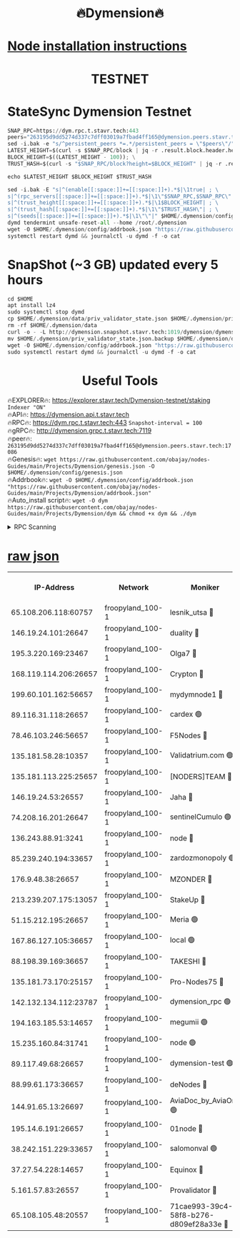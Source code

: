 <h1 align="center"> 🔥Dymension🔥</h1>

[Node installation instructions](https://github.com/obajay/nodes-Guides/tree/main/Projects/Dymension)
=

<h1 align="center"> TESTNET</h1>

# StateSync Dymension Testnet
```python
SNAP_RPC=https://dym.rpc.t.stavr.tech:443
peers="263195d9dd5274d337c7dff03019a7fbad4ff165@dymension.peers.stavr.tech:17086"
sed -i.bak -e "s/^persistent_peers *=.*/persistent_peers = \"$peers\"/" $HOME/.dymension/config/config.toml
LATEST_HEIGHT=$(curl -s $SNAP_RPC/block | jq -r .result.block.header.height); \
BLOCK_HEIGHT=$((LATEST_HEIGHT - 100)); \
TRUST_HASH=$(curl -s "$SNAP_RPC/block?height=$BLOCK_HEIGHT" | jq -r .result.block_id.hash)

echo $LATEST_HEIGHT $BLOCK_HEIGHT $TRUST_HASH

sed -i.bak -E "s|^(enable[[:space:]]+=[[:space:]]+).*$|\1true| ; \
s|^(rpc_servers[[:space:]]+=[[:space:]]+).*$|\1\"$SNAP_RPC,$SNAP_RPC\"| ; \
s|^(trust_height[[:space:]]+=[[:space:]]+).*$|\1$BLOCK_HEIGHT| ; \
s|^(trust_hash[[:space:]]+=[[:space:]]+).*$|\1\"$TRUST_HASH\"| ; \
s|^(seeds[[:space:]]+=[[:space:]]+).*$|\1\"\"|" $HOME/.dymension/config/config.toml
dymd tendermint unsafe-reset-all --home /root/.dymension
wget -O $HOME/.dymension/config/addrbook.json "https://raw.githubusercontent.com/obajay/nodes-Guides/main/Projects/Dymension/addrbook.json"
systemctl restart dymd && journalctl -u dymd -f -o cat

```
# SnapShot (~3 GB) updated every 5 hours
```python
cd $HOME
apt install lz4
sudo systemctl stop dymd
cp $HOME/.dymension/data/priv_validator_state.json $HOME/.dymension/priv_validator_state.json.backup
rm -rf $HOME/.dymension/data
curl -o - -L http://dymension.snapshot.stavr.tech:1019/dymension/dymension-snap.tar.lz4 | lz4 -c -d - | tar -x -C $HOME/.dymension --strip-components 2
mv $HOME/.dymension/priv_validator_state.json.backup $HOME/.dymension/data/priv_validator_state.json
wget -O $HOME/.dymension/config/addrbook.json "https://raw.githubusercontent.com/obajay/nodes-Guides/main/Projects/Dymension/addrbook.json"
sudo systemctl restart dymd && journalctl -u dymd -f -o cat
```

 <h1 align="center"> Useful Tools</h1>

🔥EXPLORER🔥:     https://explorer.stavr.tech/Dymension-testnet/staking        `Indexer "ON"` \
🔥API🔥:          https://dymension.api.t.stavr.tech \
🔥RPC🔥:          https://dym.rpc.t.stavr.tech:443                  `Snapshot-interval = 100` \
🔥gRPC🔥:         http://dymension.grpc.t.stavr.tech:7119 \
🔥peer🔥:         `263195d9dd5274d337c7dff03019a7fbad4ff165@dymension.peers.stavr.tech:17086` \
🔥Genesis🔥:     ```wget https://raw.githubusercontent.com/obajay/nodes-Guides/main/Projects/Dymension/genesis.json -O $HOME/.dymension/config/genesis.json``` \
🔥Addrbook🔥:    ```wget -O $HOME/.dymension/config/addrbook.json "https://raw.githubusercontent.com/obajay/nodes-Guides/main/Projects/Dymension/addrbook.json"``` \
🔥Auto_install script🔥: ```wget -O dym https://raw.githubusercontent.com/obajay/nodes-Guides/main/Projects/Dymension/dym && chmod +x dym && ./dym```

<details>
<summary>RPC Scanning</summary>

<h2 align="center"> We scan nodes in real time every 4 hours. And we provide the final result of RPC endpoints.
We cannot influence the operation of these nodes in any way. </h2>


```python
If Voting Power is higher than 0 --> then the Node is a validator of the network and may be subject to attack and be a potential threat to the chain.
```
```python
We marked such validators with a red symbol
```

</details>

[raw json](https://rpc-check.dymt.stavr.tech/dymt/rpc-dymt-result.json)
=


<table><tr><th>IP-Address</th><th>Network</th><th>Moniker</th><th>Latest Block Height</th><th>Earliest Block Height</th><th>Catching Up</th><th>Tx Index</th><th>Voting Power</th><th>Scan Time</th></tr><tr><td>65.108.206.118:60757</td><td>froopyland_100-1</td><td>lesnik_utsa 🔴</td><td>1634571</td><td>1</td><td>False</td><td>on</td><td>1</td><td>2023-12-10T08:16:18.543086302UTC</td></tr><tr><td>146.19.24.101:26647</td><td>froopyland_100-1</td><td>duality 🔴</td><td>1634574</td><td>1</td><td>False</td><td>on</td><td>1</td><td>2023-12-10T08:16:35.082576177UTC</td></tr><tr><td>195.3.220.169:23467</td><td>froopyland_100-1</td><td>Olga7 🔴</td><td>1634577</td><td>1</td><td>False</td><td>on</td><td>1</td><td>2023-12-10T08:16:49.660890004UTC</td></tr><tr><td>168.119.114.206:26657</td><td>froopyland_100-1</td><td>Crypton 🔴</td><td>1634578</td><td>1</td><td>False</td><td>off</td><td>1</td><td>2023-12-10T08:16:55.664277798UTC</td></tr><tr><td>199.60.101.162:56657</td><td>froopyland_100-1</td><td>mydymnode1 🔴</td><td>1634571</td><td>106001</td><td>False</td><td>off</td><td>2</td><td>2023-12-10T08:16:19.217012897UTC</td></tr><tr><td>89.116.31.118:26657</td><td>froopyland_100-1</td><td>cardex 🟢</td><td>1634572</td><td>293001</td><td>False</td><td>on</td><td>0</td><td>2023-12-10T08:16:27.830097962UTC</td></tr><tr><td>78.46.103.246:56657</td><td>froopyland_100-1</td><td>F5Nodes 🔴</td><td>1634571</td><td>407001</td><td>False</td><td>off</td><td>1</td><td>2023-12-10T08:16:12.561492985UTC</td></tr><tr><td>135.181.58.28:10357</td><td>froopyland_100-1</td><td>Validatrium.com 🟢</td><td>1634575</td><td>591001</td><td>False</td><td>on</td><td>0</td><td>2023-12-10T08:16:41.835988431UTC</td></tr><tr><td>135.181.113.225:25657</td><td>froopyland_100-1</td><td>[NODERS]TEAM 🔴</td><td>1634575</td><td>737456</td><td>False</td><td>on</td><td>1</td><td>2023-12-10T08:16:42.196009455UTC</td></tr><tr><td>146.19.24.53:26557</td><td>froopyland_100-1</td><td>Jaha 🔴</td><td>1634575</td><td>737456</td><td>False</td><td>off</td><td>1</td><td>2023-12-10T08:16:42.588748768UTC</td></tr><tr><td>74.208.16.201:26647</td><td>froopyland_100-1</td><td>sentinelCumulo 🟢</td><td>1634569</td><td>820001</td><td>False</td><td>on</td><td>0</td><td>2023-12-10T08:16:02.514483301UTC</td></tr><tr><td>136.243.88.91:3241</td><td>froopyland_100-1</td><td>node 🔴</td><td>1634575</td><td>922548</td><td>False</td><td>on</td><td>1</td><td>2023-12-10T08:16:42.866585696UTC</td></tr><tr><td>85.239.240.194:33657</td><td>froopyland_100-1</td><td>zardozmonopoly 🟢</td><td>1634579</td><td>935165</td><td>False</td><td>off</td><td>0</td><td>2023-12-10T08:17:03.343737890UTC</td></tr><tr><td>176.9.48.38:26657</td><td>froopyland_100-1</td><td>MZONDER 🔴</td><td>1634576</td><td>1006001</td><td>False</td><td>on</td><td>1</td><td>2023-12-10T08:16:49.286974026UTC</td></tr><tr><td>213.239.207.175:13057</td><td>froopyland_100-1</td><td>StakeUp 🔴</td><td>1634578</td><td>1150548</td><td>False</td><td>off</td><td>1</td><td>2023-12-10T08:16:58.458864746UTC</td></tr><tr><td>51.15.212.195:26657</td><td>froopyland_100-1</td><td>Meria 🟢</td><td>1634569</td><td>1238063</td><td>False</td><td>on</td><td>0</td><td>2023-12-10T08:15:58.918244600UTC</td></tr><tr><td>167.86.127.105:36657</td><td>froopyland_100-1</td><td>local 🟢</td><td>1634577</td><td>1318001</td><td>False</td><td>off</td><td>0</td><td>2023-12-10T08:16:52.804563835UTC</td></tr><tr><td>88.198.39.169:36657</td><td>froopyland_100-1</td><td>TAKESHI 🔴</td><td>1634569</td><td>1330001</td><td>False</td><td>on</td><td>1</td><td>2023-12-10T08:16:02.780059065UTC</td></tr><tr><td>135.181.73.170:25157</td><td>froopyland_100-1</td><td>Pro-Nodes75 🔴</td><td>1634571</td><td>1334571</td><td>False</td><td>on</td><td>1</td><td>2023-12-10T08:16:14.113838775UTC</td></tr><tr><td>142.132.134.112:23787</td><td>froopyland_100-1</td><td>dymension_rpc 🟢</td><td>1634574</td><td>1334573</td><td>False</td><td>on</td><td>0</td><td>2023-12-10T08:16:32.285294483UTC</td></tr><tr><td>194.163.185.53:14657</td><td>froopyland_100-1</td><td>megumii 🟢</td><td>1634571</td><td>1390788</td><td>False</td><td>on</td><td>0</td><td>2023-12-10T08:16:13.677529643UTC</td></tr><tr><td>15.235.160.84:31741</td><td>froopyland_100-1</td><td>node 🟢</td><td>1634569</td><td>1435053</td><td>False</td><td>on</td><td>0</td><td>2023-12-10T08:16:03.721218246UTC</td></tr><tr><td>89.117.49.68:26657</td><td>froopyland_100-1</td><td>dymension-test 🟢</td><td>1634578</td><td>1473622</td><td>False</td><td>on</td><td>0</td><td>2023-12-10T08:16:56.067996519UTC</td></tr><tr><td>88.99.61.173:36657</td><td>froopyland_100-1</td><td>deNodes 🔴</td><td>1634575</td><td>1501386</td><td>False</td><td>off</td><td>1</td><td>2023-12-10T08:16:41.500980295UTC</td></tr><tr><td>144.91.65.13:26697</td><td>froopyland_100-1</td><td>AviaDoc_by_AviaOne 🟢</td><td>1634319</td><td>1561776</td><td>False</td><td>on</td><td>0</td><td>2023-12-10T08:16:13.232846757UTC</td></tr><tr><td>195.14.6.191:26657</td><td>froopyland_100-1</td><td>01node 🔴</td><td>1634577</td><td>1561776</td><td>False</td><td>on</td><td>1</td><td>2023-12-10T08:16:55.394313204UTC</td></tr><tr><td>38.242.151.229:33657</td><td>froopyland_100-1</td><td>salomonval 🟢</td><td>1634577</td><td>1569001</td><td>False</td><td>off</td><td>0</td><td>2023-12-10T08:16:50.032278513UTC</td></tr><tr><td>37.27.54.228:14657</td><td>froopyland_100-1</td><td>Equinox 🔴</td><td>1634577</td><td>1589489</td><td>False</td><td>on</td><td>1</td><td>2023-12-10T08:16:52.514098522UTC</td></tr><tr><td>5.161.57.83:26557</td><td>froopyland_100-1</td><td>Provalidator 🔴</td><td>1634569</td><td>1620621</td><td>False</td><td>on</td><td>1</td><td>2023-12-10T08:15:59.598671111UTC</td></tr><tr><td>65.108.105.48:20557</td><td>froopyland_100-1</td><td>71cae993-39c4-58f8-b276-d809ef28a33e 🔴</td><td>1634574</td><td>1630001</td><td>False</td><td>on</td><td>1</td><td>2023-12-10T08:16:32.672408443UTC</td></tr></table>
